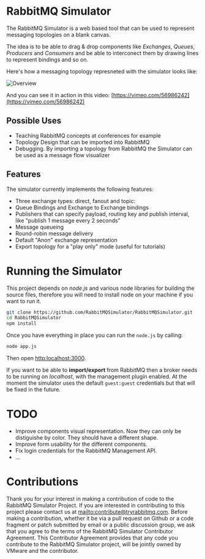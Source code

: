 # RabbitMQ Simulator #

The RabbitMQ Simulator is a web based tool that can be used to represent messaging topologies on a blank canvas.

The idea is to be able to drag & drop components like _Exchanges_, _Queues_, _Producers_ and _Consumers_ and be able to interconect them by drawing lines to represent bindings and so on.

Here's how a messaging topology represneted with the simulator looks like:

![Overview](https://raw.github.com/RabbitMQSimulator/RabbitMQSimulator/master/docs/overview.png "Overview")

And you can see it in action in this video: [https://vimeo.com/56986242](https://vimeo.com/56986242)

## Possible Uses ##

- Teaching RabbitMQ concepts at conferences for example
- Topology Design that can be imported into RabbitMQ
- Debugging. By importing a topology from RabbitMQ the Simulator can be used as a message flow visualizer

## Features ##

The simulator currently implements the following features:

- Three exchange types: direct, fanout and topic:
- Queue Bindings and Exchange to Exchange bindings
- Publishers that can specify payload, routing key and publish interval, like "publish 1 message every 2 seconds"
- Message queueing
- Round-robin message delivery
- Default "Anon" exchange representation
- Export topology for a "play only" mode (useful for tutorials)

# Running the Simulator #

This project depends on _node.js_ and various node libraries for building the source files, therefore you will need to install node on your machine if you want to run it.

```bash
git clone https://github.com/RabbitMQSimulator/RabbitMQSimulator.git
cd RabbitMQSimulator
npm install
```

Once you have everything in place you can run the `node.js` by calling:

```bash
node app.js
```

Then open [http:localhost:3000](http:localhost:3000).

If you want to be able to **import/export** from RabbitMQ then a broker needs to be running on _localhost_, with the management plugin enabled. At the moment the simulator uses the default `guest:guest` credentials but that will be fixed in the future.

# TODO #

- Improve components visual representation. Now they can only be distiguishe by color. They should have a different shape.
- Improve form usability for the different components.
- Fix login credentials for the RabbitMQ Management API.
- …

# Contributions #

Thank you for your interest in making a contribution of code to the RabbitMQ Simulator Project. If you are interested in contributing to this project please contact us at <mailto:contribute@tryrabbitmq.com>. Before making a contribution, whether it be via a pull request on Github or a code fragment or patch submitted by email or a public discussion group, we ask that you agree to the terms of the RabbitMQ Simulator Contributor Agreement. This Contributor Agreement provides that any code you contribute to the RabbitMQ Simulator project, will be jointly owned by VMware and the contributor.
